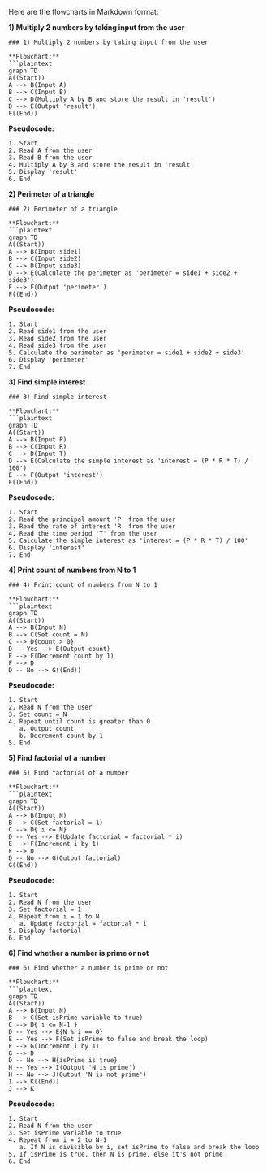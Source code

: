 Here are the flowcharts in Markdown format:

**1) Multiply 2 numbers by taking input from the user**

```plaintext
### 1) Multiply 2 numbers by taking input from the user

**Flowchart:**
```plaintext
graph TD
A((Start))
A --> B(Input A)
B --> C(Input B)
C --> D(Multiply A by B and store the result in 'result')
D --> E(Output 'result')
E((End))
```

**Pseudocode:**
```plaintext
1. Start
2. Read A from the user
3. Read B from the user
4. Multiply A by B and store the result in 'result'
5. Display 'result'
6. End
```

**2) Perimeter of a triangle**

```plaintext
### 2) Perimeter of a triangle

**Flowchart:**
```plaintext
graph TD
A((Start))
A --> B(Input side1)
B --> C(Input side2)
C --> D(Input side3)
D --> E(Calculate the perimeter as 'perimeter = side1 + side2 + side3')
E --> F(Output 'perimeter')
F((End))
```

**Pseudocode:**
```plaintext
1. Start
2. Read side1 from the user
3. Read side2 from the user
4. Read side3 from the user
5. Calculate the perimeter as 'perimeter = side1 + side2 + side3'
6. Display 'perimeter'
7. End
```

**3) Find simple interest**

```plaintext
### 3) Find simple interest

**Flowchart:**
```plaintext
graph TD
A((Start))
A --> B(Input P)
B --> C(Input R)
C --> D(Input T)
D --> E(Calculate the simple interest as 'interest = (P * R * T) / 100')
E --> F(Output 'interest')
F((End))
```

**Pseudocode:**
```plaintext
1. Start
2. Read the principal amount 'P' from the user
3. Read the rate of interest 'R' from the user
4. Read the time period 'T' from the user
5. Calculate the simple interest as 'interest = (P * R * T) / 100'
6. Display 'interest'
7. End
```

**4) Print count of numbers from N to 1**

```plaintext
### 4) Print count of numbers from N to 1

**Flowchart:**
```plaintext
graph TD
A((Start))
A --> B(Input N)
B --> C(Set count = N)
C --> D{count > 0}
D -- Yes --> E(Output count)
E --> F(Decrement count by 1)
F --> D
D -- No --> G((End))
```

**Pseudocode:**
```plaintext
1. Start
2. Read N from the user
3. Set count = N
4. Repeat until count is greater than 0
   a. Output count
   b. Decrement count by 1
5. End
```

**5) Find factorial of a number**

```plaintext
### 5) Find factorial of a number

**Flowchart:**
```plaintext
graph TD
A((Start))
A --> B(Input N)
B --> C(Set factorial = 1)
C --> D{ i <= N}
D -- Yes --> E(Update factorial = factorial * i)
E --> F(Increment i by 1)
F --> D
D -- No --> G(Output factorial)
G((End))
```

**Pseudocode:**
```plaintext
1. Start
2. Read N from the user
3. Set factorial = 1
4. Repeat from i = 1 to N
   a. Update factorial = factorial * i
5. Display factorial
6. End
```

**6) Find whether a number is prime or not**

```plaintext
### 6) Find whether a number is prime or not

**Flowchart:**
```plaintext
graph TD
A((Start))
A --> B(Input N)
B --> C(Set isPrime variable to true)
C --> D{ i <= N-1 }
D -- Yes --> E{N % i == 0}
E -- Yes --> F(Set isPrime to false and break the loop)
F --> G(Increment i by 1)
G --> D
D -- No --> H{isPrime is true}
H -- Yes --> I(Output 'N is prime')
H -- No --> J(Output 'N is not prime')
I --> K((End))
J --> K
```

**Pseudocode:**
```plaintext
1. Start
2. Read N from the user
3. Set isPrime variable to true
4. Repeat from i = 2 to N-1
   a. If N is divisible by i, set isPrime to false and break the loop
5. If isPrime is true, then N is prime, else it's not prime
6. End
```
